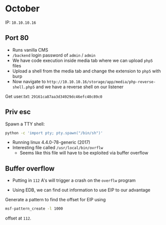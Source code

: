 # October

IP: `10.10.10.16`

## Port 80

- Runs vanilla CMS
- `/backend` login password of `admin` / `admin`
- We have code execution inside media tab where we can upload `php5` files
- Upload a shell from the media tab and change the extension to `php5` with burp
- Now navigate to `http://10.10.10.16/storage/app/media/php-reverse-shell.php5` and we have a reverse shell on our listener

Get user.txt: `29161ca87aa3d34929dc46efc40c89c0`

## Priv esc

Spawn a TTY shell:

```sh
python -c 'import pty; pty.spawn("/bin/sh")'
```

- Running linux 4.4.0-78-generic (2017)
- Interesting file called `/usr/local/bin/ovrflw`
  - Seems like this file will have to be exploited via buffer overflow

## Buffer overflow

- Putting in `112` A's will trigger a crash on the `overflw` program

- Using EDB, we can find out information to use EIP to our advantage

Generate a pattern to find the offset for EIP using

```sh
msf-pattern_create -l 1000
```

offset at `112`.

